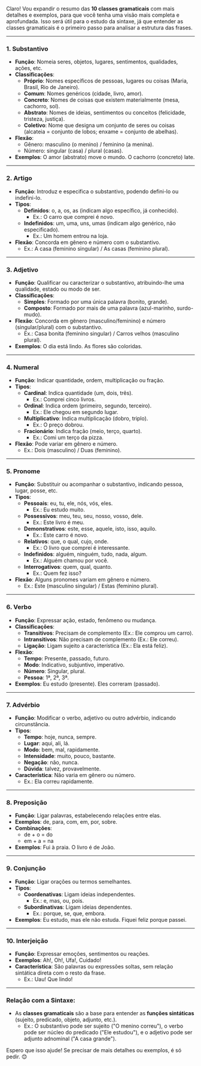Claro! Vou expandir o resumo das **10 classes gramaticais** com mais detalhes e exemplos, para que você tenha uma visão mais completa e aprofundada. Isso será útil para o estudo da sintaxe, já que entender as classes gramaticais é o primeiro passo para analisar a estrutura das frases.

---

### 1. **Substantivo**
   - **Função**: Nomeia seres, objetos, lugares, sentimentos, qualidades, ações, etc.
   - **Classificações**:
     - **Próprio**: Nomes específicos de pessoas, lugares ou coisas (Maria, Brasil, Rio de Janeiro).
     - **Comum**: Nomes genéricos (cidade, livro, amor).
     - **Concreto**: Nomes de coisas que existem materialmente (mesa, cachorro, sol).
     - **Abstrato**: Nomes de ideias, sentimentos ou conceitos (felicidade, tristeza, justiça).
     - **Coletivo**: Nome que designa um conjunto de seres ou coisas (alcateia = conjunto de lobos; enxame = conjunto de abelhas).
   - **Flexão**:
     - Gênero: masculino (o menino) / feminino (a menina).
     - Número: singular (casa) / plural (casas).
   - **Exemplos**: O amor (abstrato) move o mundo. O cachorro (concreto) late.

---

### 2. **Artigo**
   - **Função**: Introduz e especifica o substantivo, podendo defini-lo ou indefini-lo.
   - **Tipos**:
     - **Definidos**: o, a, os, as (indicam algo específico, já conhecido).
       - Ex.: O carro que comprei é novo.
     - **Indefinidos**: um, uma, uns, umas (indicam algo genérico, não especificado).
       - Ex.: Um homem entrou na loja.
   - **Flexão**: Concorda em gênero e número com o substantivo.
     - Ex.: A casa (feminino singular) / As casas (feminino plural).

---

### 3. **Adjetivo**
   - **Função**: Qualificar ou caracterizar o substantivo, atribuindo-lhe uma qualidade, estado ou modo de ser.
   - **Classificações**:
     - **Simples**: Formado por uma única palavra (bonito, grande).
     - **Composto**: Formado por mais de uma palavra (azul-marinho, surdo-mudo).
   - **Flexão**: Concorda em gênero (masculino/feminino) e número (singular/plural) com o substantivo.
     - Ex.: Casa bonita (feminino singular) / Carros velhos (masculino plural).
   - **Exemplos**: O dia está lindo. As flores são coloridas.

---

### 4. **Numeral**
   - **Função**: Indicar quantidade, ordem, multiplicação ou fração.
   - **Tipos**:
     - **Cardinal**: Indica quantidade (um, dois, três).
       - Ex.: Comprei cinco livros.
     - **Ordinal**: Indica ordem (primeiro, segundo, terceiro).
       - Ex.: Ele chegou em segundo lugar.
     - **Multiplicativo**: Indica multiplicação (dobro, triplo).
       - Ex.: O preço dobrou.
     - **Fracionário**: Indica fração (meio, terço, quarto).
       - Ex.: Comi um terço da pizza.
   - **Flexão**: Pode variar em gênero e número.
     - Ex.: Dois (masculino) / Duas (feminino).

---

### 5. **Pronome**
   - **Função**: Substituir ou acompanhar o substantivo, indicando pessoa, lugar, posse, etc.
   - **Tipos**:
     - **Pessoais**: eu, tu, ele, nós, vós, eles.
       - Ex.: Eu estudo muito.
     - **Possessivos**: meu, teu, seu, nosso, vosso, dele.
       - Ex.: Este livro é meu.
     - **Demonstrativos**: este, esse, aquele, isto, isso, aquilo.
       - Ex.: Este carro é novo.
     - **Relativos**: que, o qual, cujo, onde.
       - Ex.: O livro que comprei é interessante.
     - **Indefinidos**: alguém, ninguém, tudo, nada, algum.
       - Ex.: Alguém chamou por você.
     - **Interrogativos**: quem, qual, quanto.
       - Ex.: Quem fez isso?
   - **Flexão**: Alguns pronomes variam em gênero e número.
     - Ex.: Este (masculino singular) / Estas (feminino plural).

---

### 6. **Verbo**
   - **Função**: Expressar ação, estado, fenômeno ou mudança.
   - **Classificações**:
     - **Transitivos**: Precisam de complemento (Ex.: Ele comprou um carro).
     - **Intransitivos**: Não precisam de complemento (Ex.: Ele correu).
     - **Ligação**: Ligam sujeito a característica (Ex.: Ela está feliz).
   - **Flexão**:
     - **Tempo**: Presente, passado, futuro.
     - **Modo**: Indicativo, subjuntivo, imperativo.
     - **Número**: Singular, plural.
     - **Pessoa**: 1ª, 2ª, 3ª.
   - **Exemplos**: Eu estudo (presente). Eles correram (passado).

---

### 7. **Advérbio**
   - **Função**: Modificar o verbo, adjetivo ou outro advérbio, indicando circunstância.
   - **Tipos**:
     - **Tempo**: hoje, nunca, sempre.
     - **Lugar**: aqui, ali, lá.
     - **Modo**: bem, mal, rapidamente.
     - **Intensidade**: muito, pouco, bastante.
     - **Negação**: não, nunca.
     - **Dúvida**: talvez, provavelmente.
   - **Característica**: Não varia em gênero ou número.
     - Ex.: Ela correu rapidamente.

---

### 8. **Preposição**
   - **Função**: Ligar palavras, estabelecendo relações entre elas.
   - **Exemplos**: de, para, com, em, por, sobre.
   - **Combinações**:
     - de + o = do
     - em + a = na
   - **Exemplos**: Fui à praia. O livro é de João.

---

### 9. **Conjunção**
   - **Função**: Ligar orações ou termos semelhantes.
   - **Tipos**:
     - **Coordenativas**: Ligam ideias independentes.
       - Ex.: e, mas, ou, pois.
     - **Subordinativas**: Ligam ideias dependentes.
       - Ex.: porque, se, que, embora.
   - **Exemplos**: Eu estudo, mas ele não estuda. Fiquei feliz porque passei.

---

### 10. **Interjeição**
   - **Função**: Expressar emoções, sentimentos ou reações.
   - **Exemplos**: Ah!, Oh!, Ufa!, Cuidado!
   - **Característica**: São palavras ou expressões soltas, sem relação sintática direta com o resto da frase.
     - Ex.: Uau! Que lindo!

---

### Relação com a Sintaxe:
- As **classes gramaticais** são a base para entender as **funções sintáticas** (sujeito, predicado, objeto, adjunto, etc.).
  - Ex.: O substantivo pode ser sujeito ("O menino correu"), o verbo pode ser núcleo do predicado ("Ele estudou"), e o adjetivo pode ser adjunto adnominal ("A casa grande").

Espero que isso ajude! Se precisar de mais detalhes ou exemplos, é só pedir. 😊